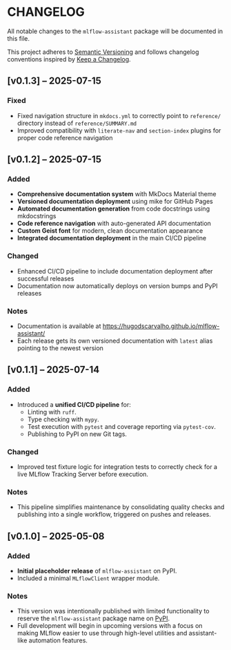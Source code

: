 # CHANGELOG

All notable changes to the `mlflow-assistant` package will be documented in this file.

This project adheres to [Semantic Versioning](https://semver.org/) and follows changelog conventions inspired by [Keep a Changelog](https://keepachangelog.com/en/1.0.0/).

## [v0.1.3] – 2025-07-15

### Fixed

- Fixed navigation structure in `mkdocs.yml` to correctly point to `reference/` directory instead of `reference/SUMMARY.md`
- Improved compatibility with `literate-nav` and `section-index` plugins for proper code reference navigation

## [v0.1.2] – 2025-07-15

### Added

- **Comprehensive documentation system** with MkDocs Material theme
- **Versioned documentation deployment** using mike for GitHub Pages
- **Automated documentation generation** from code docstrings using mkdocstrings
- **Code reference navigation** with auto-generated API documentation
- **Custom Geist font** for modern, clean documentation appearance
- **Integrated documentation deployment** in the main CI/CD pipeline

### Changed

- Enhanced CI/CD pipeline to include documentation deployment after successful releases
- Documentation now automatically deploys on version bumps and PyPI releases

### Notes

- Documentation is available at <https://hugodscarvalho.github.io/mlflow-assistant/>
- Each release gets its own versioned documentation with `latest` alias pointing to the newest version

## [v0.1.1] – 2025-07-14

### Added

- Introduced a **unified CI/CD pipeline** for:
  - Linting with `ruff`.
  - Type checking with `mypy`.
  - Test execution with `pytest` and coverage reporting via `pytest-cov`.
  - Publishing to PyPI on new Git tags.

### Changed

- Improved test fixture logic for integration tests to correctly check for a live MLflow Tracking Server before execution.

### Notes

- This pipeline simplifies maintenance by consolidating quality checks and publishing into a single workflow, triggered on pushes and releases.

## [v0.1.0] – 2025-05-08

### Added

- **Initial placeholder release** of `mlflow-assistant` on PyPI.
- Included a minimal `MLflowClient` wrapper module.

### Notes

- This version was intentionally published with limited functionality to reserve the `mlflow-assistant` package name on [PyPI](https://pypi.org/project/mlflow-assistant/).
- Full development will begin in upcoming versions with a focus on making MLflow easier to use through high-level utilities and assistant-like automation features.
